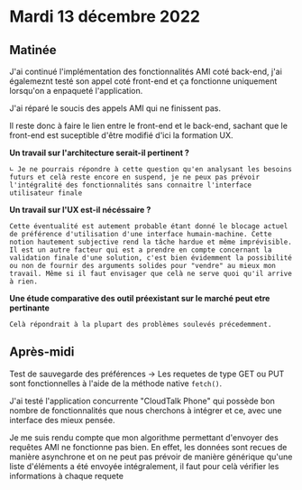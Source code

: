 # Mardi 13 décembre 2022

## Matinée

J'ai continué l'implémentation des fonctionnalités AMI coté back-end, j'ai égalemeznt testé son appel coté front-end et ça fonctionne uniquement lorsqu'on a enpaqueté l'application.

J'ai réparé le soucis des appels AMI qui ne finissent pas.

Il reste donc à faire le lien entre le front-end et le back-end, sachant que le front-end est suceptible d'être modifié d'ici la formation UX.

**Un travail sur l'architecture serait-il pertinent ?**

    ∟ Je ne pourrais répondre à cette question qu'en analysant les besoins futurs et celà reste encore en suspend, je ne peux pas prévoir l'intégralité des fonctionnalités sans connaitre l'interface utilisateur finale

**Un travail sur l'UX est-il nécéssaire ?**

    Cette éventualité est autement probable étant donné le blocage actuel de préférence d'utilisation d'une interface humain-machine. Cette notion hautement subjective rend la tâche hardue et même imprévisible. Il est un autre facteur qui est a prendre en compte concernant la validation finale d'une solution, c'est bien évidemment la possibilité ou non de fournir des arguments solides pour "vendre" au mieux mon travail. Même si il faut envisager que celà ne serve quoi qu'il arrive à rien.

**Une étude comparative des outil préexistant sur le marché peut etre pertinante**

    Celà répondrait à la plupart des problèmes soulevés précedemment.

## Après-midi

Test de sauvegarde des préférences -> Les requetes de type GET ou PUT sont fonctionnelles à l'aide de la méthode native `fetch()`.

J'ai testé l'application concurrente "CloudTalk Phone" qui possède bon nombre de fonctionnalités que nous cherchons à intégrer et ce, avec une interface des mieux pensée.

Je me suis rendu compte que mon algorithme permettant d'envoyer des requêtes AMI ne fonctionne pas bien. En effet, les données sont recues de manière asynchrone et on ne peut pas prévoir de manière générique qu'une liste d'éléments a été envoyée intégralement, il faut pour celà vérifier les informations à chaque requete